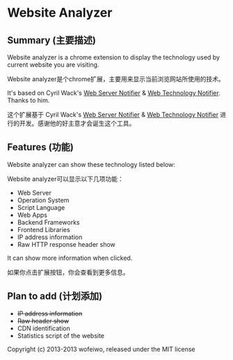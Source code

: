 Website Analyzer
=======================

Summary (主要描述)
----------

Website analyzer is a chrome extension to display the technology used by 
current website you are visiting.

Website analyzer是个chrome扩展，主要用来显示当前浏览网站所使用的技术。

It's based on Cyril Wack's [Web Server Notifier](https://github.com/cyril/web_server_notifier) & [Web Technology Notifier](https://github.com/cyril/web_technology_notifier). Thanks to him.

这个扩展基于 Cyril Wack's [Web Server Notifier](https://github.com/cyril/web_server_notifier) & [Web Technology Notifier](https://github.com/cyril/web_technology_notifier) 进行的开发。感谢他的好主意才会诞生这个工具。

Features (功能)
----------
Website analyzer can show these technology listed below:

Website analyzer可以显示以下几项功能：

* Web Server
* Operation System
* Script Language
* Web Apps
* Backend Frameworks
* Frontend Libraries
* IP address information
* Raw HTTP response header show

It can show more information when clicked.

如果你点击扩展按钮，你会查看到更多信息。

Plan to add (计划添加)
----------
* <del>IP address information</del>
* <del>Raw header show</del>
* CDN identification
* Statistics script of the website

Copyright (c) 2013-2013 wofeiwo, released under the MIT license